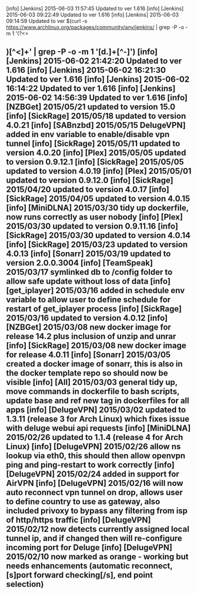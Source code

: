[info] [Jenkins] 2015-06-03 11:57:45 Updated to ver 1.616
[info] [Jenkins] 2015-06-03 09:22:49 Updated to ver 1.616
[info] [Jenkins] 2015-06-03 09:14:59 Updated to ver $(curl -s https://www.archlinux.org/packages/community/any/jenkins/ | grep -P -o -m 1 '(?<=<h2>)[^<]+' | grep -P -o -m 1 '[d.]+[^-]')
[info] [Jenkins] 2015-06-02 21:42:20 Updated to ver 1.616
[info] [Jenkins] 2015-06-02 16:21:30 Updated to ver 1.616
[info] [Jenkins] 2015-06-02 16:14:22 Updated to ver 1.616
[info] [Jenkins] 2015-06-02 14:56:39 Updated to ver 1.616
[info] [NZBGet] 2015/05/21 updated to version 15.0
[info] [SickRage] 2015/05/18 updated to version 4.0.21
[info] [SABnzbd] 2015/05/15 DelugeVPN] added in env variable to enable/disable vpn tunnel
[info] [SickRage] 2015/05/11 updated to version 4.0.20
[info] [Plex] 2015/05/05 updated to version 0.9.12.1
[info] [SickRage] 2015/05/05 updated to version 4.0.19
[info] [Plex] 2015/05/01 updated to version 0.9.12.0
[info] [SickRage] 2015/04/20 updated to version 4.0.17
[info] [SickRage] 2015/04/05 updated to version 4.0.15
[info] [MiniDLNA] 2015/03/30 tidy up dockerfile, now runs correctly as user nobody
[info] [Plex] 2015/03/30 updated to version 0.9.11.16
[info] [SickRage] 2015/03/30 updated to version 4.0.14
[info] [SickRage] 2015/03/23 updated to version 4.0.13
[info] [Sonarr] 2015/03/19 updated to version 2.0.0.3004
[info] [TeamSpeak] 2015/03/17 symlinked db to /config folder to allow safe update without loss of data
[info] [get_iplayer] 2015/03/16 added in schedule env variable to allow user to define schedule for restart of get_iplayer process
[info] [SickRage] 2015/03/16 updated to version 4.0.12
[info] [NZBGet] 2015/03/08 new docker image for release 14.2 plus inclusion of unzip and unrar
[info] [SickRage] 2015/03/08 new docker image for release 4.0.11
[info] [Sonarr] 2015/03/05 created a docker image of sonarr, this is also in the docker template repo so should now be visible
[info] [All] 2015/03/03 general tidy up, move commands in dockerfile to bash scripts, update base and ref new tag in dockerfiles for all apps
[info] [DelugeVPN] 2015/03/02 updated to 1.3.11 (release 3 for Arch Linux) which fixes issue with deluge webui api requests
[info] [MiniDLNA] 2015/02/26 updated to 1.1.4 (release 4 for Arch Linux)
[info] [DelugeVPN] 2015/02/26 allow ns lookup via eth0, this should then allow openvpn ping and ping-restart to work correctly
[info] [DelugeVPN] 2015/02/24 added in support for AirVPN
[info] [DelugeVPN] 2015/02/16 will now auto reconnect vpn tunnel on drop, allows user to define country to use as gateway, also included privoxy to bypass any filtering from isp of http/https traffic
[info] [DelugeVPN] 2015/02/12 now detects currently assigned local tunnel ip, and if changed then will re-configure incoming port for Deluge
[info] [DelugeVPN] 2015/02/10 now marked as orange - working but needs enhancements (automatic reconnect, [s]port forward checking[/s], end point selection)